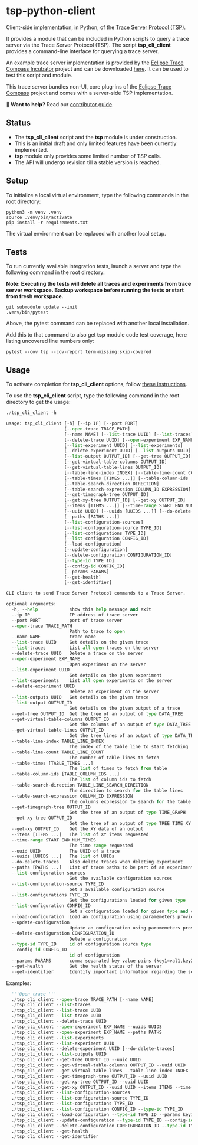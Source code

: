 # tsp-python-client

Client-side implementation, in Python, of the [Trace Server Protocol (TSP)][tsp].

It provides a module that can be included in Python scripts to query a trace server via the Trace Server Protocol (TSP).
The script **tsp_cli_client** provides a command-line interface for querying a trace server.

An example trace server implementation is provided by the [Eclipse Trace Compass Incubator][inc] project and can be downloaded [here][rcp].
It can be used to test this script and module.

This trace server bundles non-UI, core plug-ins of the [Eclipse Trace Compass][etc] project and comes with a server-side TSP implementation.

**👋 Want to help?** Read our [contributor guide][contributing].

## Status

- The **tsp_cli_client** script and the **tsp** module is under construction.
- This is an initial draft and only limited features have been currently implemented.
- **tsp** module only provides some limited number of TSP calls.
- The API will undergo revision till a stable version is reached.

## Setup

To initialize a local virtual environment, type the following commands in the root directory:

```shell
python3 -m venv .venv
source .venv/bin/activate
pip install -r requirements.txt
```

The virtual environment can be replaced with another local setup.

## Tests

To run currently available integration tests, launch a server and type the following command in the root directory:

**Note: Executing the tests will delete all traces and experiments from trace server workspace. Backup workspace before running the tests or start from fresh workspace.**

```shell
git submodule update --init
.venv/bin/pytest
```

Above, the pytest command can be replaced with another local installation.

Add this to that command to also get **tsp** module code test coverage, here listing uncovered line numbers only:

```shell
pytest --cov tsp --cov-report term-missing:skip-covered
```

## Usage

To activate completion for **tsp_cli_client** options, follow [these instructions][agc].

To use the **tsp_cli_client** script, type the following command in the root directory to get the usage:

```python
./tsp_cli_client -h

usage: tsp_cli_client [-h] [--ip IP] [--port PORT] 
                      [--open-trace TRACE_PATH]
                      [--name NAME] [--list-trace UUID] [--list-traces]
                      [--delete-trace UUID] [--open-experiment EXP_NAME]
                      [--list-experiment UUID] [--list-experiments]
                      [--delete-experiment UUID] [--list-outputs UUID]
                      [--list-output OUTPUT_ID] [--get-tree OUTPUT_ID]
                      [--get-virtual-table-columns OUTPUT_ID]
                      [--get-virtual-table-lines OUTPUT_ID] 
                      [--table-line-index INDEX] [--table-line-count COUNT]
                      [--table-times [TIMES ...]] [--table-column-ids [IDs ...]]
                      [--table-search-direction DIRECTION]
                      [--table-search-expression COLUMN_ID EXPRESSION]
                      [--get-timegraph-tree OUTPUT_ID] 
                      [--get-xy-tree OUTPUT_ID] [--get-xy OUTPUT_ID]
                      [--items [ITEMS ...]] [--time-range START END NUM_TIMES]
                      [--uuid UUID] [--uuids [UUIDS ...]] [--do-delete-traces]
                      [--paths [PATHS ...]]
                      [--list-configuration-sources] 
                      [--list-configuration-source TYPE_ID] 
                      [--list-configurations TYPE_ID]
                      [--list-configuration CONFIG_ID] 
                      [--load-configuration] 
                      [--update-configuration] 
                      [--delete-configuration CONFIGURATION_ID]
                      [--type-id TYPE_ID] 
                      [--config-id CONFIG_ID] 
                      [--params PARAMS]
                      [--get-health]
                      [--get-identifier]

CLI client to send Trace Server Protocol commands to a Trace Server.

optional arguments:
  -h, --help            show this help message and exit
  --ip IP               IP address of trace server
  --port PORT           port of trace server
  --open-trace TRACE_PATH
                        Path to trace to open
  --name NAME           trace name
  --list-trace UUID     Get details on the given trace
  --list-traces         List all open traces on the server
  --delete-trace UUID   Delete a trace on the server
  --open-experiment EXP_NAME
                        Open experiment on the server
  --list-experiment UUID
                        Get details on the given experiment
  --list-experiments    List all open experiments on the server
  --delete-experiment UUID
                        Delete an experiment on the server
  --list-outputs UUID   Get details on the given trace
  --list-output OUTPUT_ID
                        Get details on the given output of a trace
  --get-tree OUTPUT_ID  Get the tree of an output of type DATA_TREE
  --get-virtual-table-columns OUTPUT_ID
                        Get the columns of an output of type DATA_TREE
  --get-virtual-table-lines OUTPUT_ID
                        Get the tree lines of an output of type DATA_TREE
  --table-line-index TABLE_LINE_INDEX
                        The index of the table line to start fetching
  --table-line-count TABLE_LINE_COUNT
                        The number of table lines to fetch
  --table-times [TABLE_TIMES ...]
                        The list of times to fetch from table
  --table-column-ids [TABLE_COLUMN_IDS ...]
                        The list of column ids to fetch
  --table-search-direction TABLE_LINE_SEARCH_DIRECTION
                        The direction to search for the table lines
  --table-search-expression COLUMN_ID EXPRESSION
                        The columns expression to search for the table lines
  --get-timegraph-tree OUTPUT_ID
                        Get the tree of an output of type TIME_GRAPH
  --get-xy-tree OUTPUT_ID
                        Get the tree of an output of type TREE_TIME_XY
  --get-xy OUTPUT_ID    Get the XY data of an output
  --items [ITEMS ...]   The list of XY items requested
  --time-range START END NUM_TIMES
                        The time range requested
  --uuid UUID           The UUID of a trace
  --uuids [UUIDS ...]   The list of UUIDs
  --do-delete-traces    Also delete traces when deleting experiment
  --paths [PATHS ...]   List of trace paths to be part of an experiment
  --list-configuration-sources
                        Get the available configuration sources
  --list-configuration-source TYPE_ID
                        Get a available configuration source
  --list-configurations TYPE_ID
                        Get the configurations loaded for given type
  --list-configuration CONFIG_ID
                        Get a configuration loaded for given type and config id
  --load-configuration  Load an configuration using paramemeters provided by --params
  --update-configuration
                        Update an configuration using paramemeters provided by --params
  --delete-configuration CONFIGURATION_ID
                        Delete a configuration
  --type-id TYPE_ID     id of configuration source type
  --config-id CONFIG_ID
                        id of configuration
  --params PARAMS       comma separated key value pairs (key1=val1,key2=val2)
  --get-health          Get the health status of the server
  --get-identifier      Identify important information regarding the server and the system
```

Examples:
```python
  '''Open trace ''' 
  ./tsp_cli_client --open-trace TRACE_PATH [--name NAME]
  ./tsp_cli_client --list-traces
  ./tsp_cli_client --list-trace UUID
  ./tsp_cli_client --list-trace UUID
  ./tsp_cli_client --delete-trace UUID
  ./tsp_cli_client --open-experiment EXP_NAME --uuids UUIDS 
  ./tsp_cli_client --open-experiment EXP_NAME --paths PATHS
  ./tsp_cli_client --list-experiments
  ./tsp_cli_client --list-experiment UUID
  ./tsp_cli_client --delete-experiment UUID [--do-delete-traces]
  ./tsp_cli_client --list-outputs UUID
  ./tsp_cli_client --get-tree OUTPUT_ID --uuid UUID
  ./tsp_cli_client --get-virtual-table-columns OUTPUT_ID --uuid UUID
  ./tsp_cli_client --get-virtual-table-lines --table-line-index INDEX --table-line-count COUNT --table-column-ids IDs --table-search-direction DIRECTION --table-search-expression COLUMN_ID EXPRESSION
  ./tsp_cli_client --get-timegraph-tree OUTPUT_ID --uuid UUID
  ./tsp_cli_client --get-xy-tree OUTPUT_ID --uuid UUID
  ./tsp_cli_client --get-xy OUTPUT_ID --uuid UUID --items ITEMS --time-range START END NUM_TIMES
  ./tsp_cli_client --list-configuration-sources
  ./tsp_cli_client --list-configuration-source TYPE_ID
  ./tsp_cli_client --list-configurations TYPE_ID
  ./tsp_cli_client --list-configuration CONFIG_ID --type-id TYPE_ID
  ./tsp_cli_client --load-configuration --type-id TYPE_ID --params key1:value1
  ./tsp_cli_client --update-configuration --type-id TYPE_ID --config-id CONFIG_ID --params key1=value1,key2=value2
  ./tsp_cli_client --delete-configuration CONFIGURATION_ID --type-id TYPE_ID
  ./tsp_cli_client --get-health
  ./tsp_cli_client --get-identifier
```

[agc]: https://kislyuk.github.io/argcomplete/#activating-global-completion
[contributing]: CONTRIBUTING.md
[etc]: https://www.eclipse.org/tracecompass/
[inc]: https://projects.eclipse.org/projects/tools.tracecompass.incubator
[rcp]: https://download.eclipse.org/tracecompass.incubator/trace-server/rcp/
[tsp]: https://github.com/eclipse-cdt-cloud/trace-server-protocol
